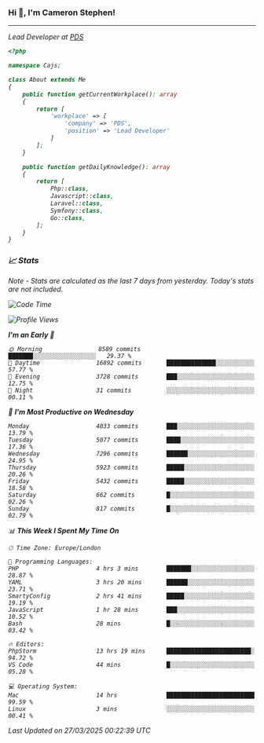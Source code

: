 ### Hi 👋, I'm Cameron Stephen!
<hr>
<p><em>Lead Developer at <a href="https://prindatasolutions.co.uk">PDS</a></p>


```php
<?php

namespace Cajs;

class About extends Me
{
    public function getCurrentWorkplace(): array
    {
        return [
            'workplace' => [
                'company' => 'PDS',
                'position' => 'Lead Developer'
            ]
        ];
    }

    public function getDailyKnowledge(): array
    {
        return [
            Php::class,
            Javascript::class,
            Laravel::class,
            Symfony::class,
            Go::class,
        ];
    }
}
```

### 📈 Stats
<p><em>Note - Stats are calculated as the last 7 days from yesterday. Today's stats are not included.</em></p>


<!--START_SECTION:waka-->
![Code Time](http://img.shields.io/badge/Code%20Time-4%2C421%20hrs%2040%20mins-blue)

![Profile Views](http://img.shields.io/badge/Profile%20Views-0-blue)

**I'm an Early 🐤** 

```text
🌞 Morning                8589 commits        ███████░░░░░░░░░░░░░░░░░░   29.37 % 
🌆 Daytime                16892 commits       ██████████████░░░░░░░░░░░   57.77 % 
🌃 Evening                3728 commits        ███░░░░░░░░░░░░░░░░░░░░░░   12.75 % 
🌙 Night                  31 commits          ░░░░░░░░░░░░░░░░░░░░░░░░░   00.11 % 
```
📅 **I'm Most Productive on Wednesday** 

```text
Monday                   4033 commits        ███░░░░░░░░░░░░░░░░░░░░░░   13.79 % 
Tuesday                  5077 commits        ████░░░░░░░░░░░░░░░░░░░░░   17.36 % 
Wednesday                7296 commits        ██████░░░░░░░░░░░░░░░░░░░   24.95 % 
Thursday                 5923 commits        █████░░░░░░░░░░░░░░░░░░░░   20.26 % 
Friday                   5432 commits        █████░░░░░░░░░░░░░░░░░░░░   18.58 % 
Saturday                 662 commits         █░░░░░░░░░░░░░░░░░░░░░░░░   02.26 % 
Sunday                   817 commits         █░░░░░░░░░░░░░░░░░░░░░░░░   02.79 % 
```


📊 **This Week I Spent My Time On** 

```text
🕑︎ Time Zone: Europe/London

💬 Programming Languages: 
PHP                      4 hrs 3 mins        ███████░░░░░░░░░░░░░░░░░░   28.87 % 
YAML                     3 hrs 20 mins       ██████░░░░░░░░░░░░░░░░░░░   23.71 % 
SmartyConfig             2 hrs 41 mins       █████░░░░░░░░░░░░░░░░░░░░   19.19 % 
JavaScript               1 hr 28 mins        ███░░░░░░░░░░░░░░░░░░░░░░   10.52 % 
Bash                     28 mins             █░░░░░░░░░░░░░░░░░░░░░░░░   03.42 % 

🔥 Editors: 
PhpStorm                 13 hrs 19 mins      ████████████████████████░   94.72 % 
VS Code                  44 mins             █░░░░░░░░░░░░░░░░░░░░░░░░   05.28 % 

💻 Operating System: 
Mac                      14 hrs              █████████████████████████   99.59 % 
Linux                    3 mins              ░░░░░░░░░░░░░░░░░░░░░░░░░   00.41 % 
```


 Last Updated on 27/03/2025 00:22:39 UTC
<!--END_SECTION:waka-->
